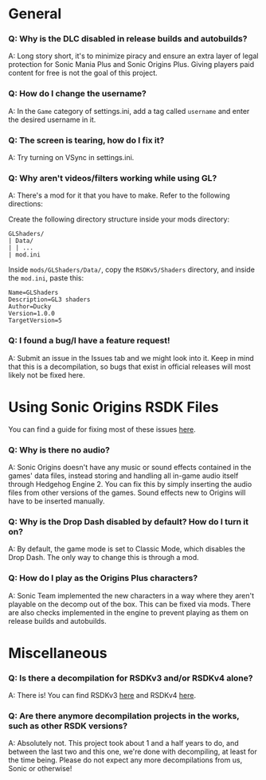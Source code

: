 # General
### Q: Why is the DLC disabled in release builds and autobuilds?
A: Long story short, it's to minimize piracy and ensure an extra layer of legal protection for Sonic Mania Plus and Sonic Origins Plus. Giving players paid content for free is not the goal of this project.

### Q: How do I change the username?
A: In the `Game` category of settings.ini, add a tag called `username` and enter the desired username in it.

### Q: The screen is tearing, how do I fix it?
A: Try turning on VSync in settings.ini.

### Q: Why aren't videos/filters working while using GL?
A: There's a mod for it that you have to make. Refer to the following directions:

Create the following directory structure inside your mods directory:
```
GLShaders/
| Data/
| | ...
| mod.ini
```

Inside `mods/GLShaders/Data/`, copy the `RSDKv5/Shaders` directory, and inside the `mod.ini`, paste this:
```
Name=GLShaders
Description=GL3 shaders
Author=Ducky
Version=1.0.0
TargetVersion=5
```

### Q: I found a bug/I have a feature request!
A: Submit an issue in the Issues tab and we might look into it. Keep in mind that this is a decompilation, so bugs that exist in official releases will most likely not be fixed here.

# Using Sonic Origins RSDK Files
You can find a guide for fixing most of these issues [here](https://gamebanana.com/tuts/16686).

### Q: Why is there no audio?
A: Sonic Origins doesn't have any music or sound effects contained in the games' data files, instead storing and handling all in-game audio itself through Hedgehog Engine 2. You can fix this by simply inserting the audio files from other versions of the games. Sound effects new to Origins will have to be inserted manually.

### Q: Why is the Drop Dash disabled by default? How do I turn it on?
A: By default, the game mode is set to Classic Mode, which disables the Drop Dash. The only way to change this is through a mod.

### Q: How do I play as the Origins Plus characters?
A: Sonic Team implemented the new characters in a way where they aren't playable on the decomp out of the box. This can be fixed via mods. There are also checks implemented in the engine to prevent playing as them on release builds and autobuilds.

# Miscellaneous
### Q: Is there a decompilation for RSDKv3 and/or RSDKv4 alone?
A: There is! You can find RSDKv3 [here](https://github.com/RSDKModding/RSDKv3-Decompilation) and RSDKv4 [here](https://github.com/RSDKModding/RSDKv4-Decompilation).

### Q: Are there anymore decompilation projects in the works, such as other RSDK versions?
A: Absolutely not. This project took about 1 and a half years to do, and between the last two and this one, we're done with decompiling, at least for the time being. Please do not expect any more decompilations from us, Sonic or otherwise!
